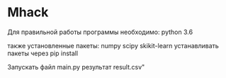 # Mhack

Для правильной работы программы необходимо:
python 3.6

также установленные пакеты: numpy scipy skikit-learn
устанавливать пакеты  через pip install  <packet-name>

Запускать файл main.py
результат result.csv"

